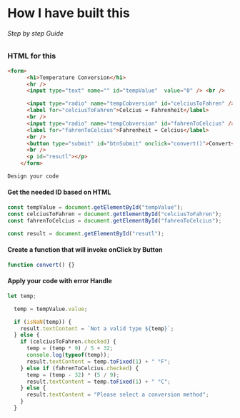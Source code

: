 # How I have built this
###### Step by step Guide


### HTML for this

```HTML
<form>
      <h1>Temperature Conversion</h1>
      <hr />
      <input type="text" name="" id="tempValue"  value="0" /> <br />

      <input type="radio" name="tempCobversion" id="celciusToFahren" />
      <label for="celciusToFahren">Celcius ➡️ Fahrenheit</label>
      <br />
      <input type="radio" name="tempCobversion" id="fahrenToCelcius" />
      <label for="fahrenToCelcius">Fahrenheit ➡️ Celcius</label>
      <br />
      <button type="submit" id="btnSubmit" onclick="convert()">Convert</button>
      <br />
      <p id="resutl"></p>
    </form>
```

```CSS
Design your code
```


#### Get the needed ID based on HTML

```javascript
const tempValue = document.getElementById("tempValue");
const celciusToFahren = document.getElementById("celciusToFahren");
const fahrenToCelcius = document.getElementById("fahrenToCelcius");

const result = document.getElementById("resutl");
```

#### Create a function that will invoke onClick by Button

```javascript
function convert() {}
```

#### Apply your code with error Handle

```javascript
let temp;

  temp = tempValue.value;

  if (isNaN(temp)) {
    result.textContent = `Not a valid type ${temp}`;
  } else {
    if (celciusToFahren.checked) {
      temp = (temp * 9) / 5 + 32;
      console.log(typeof(temp));
      result.textContent = temp.toFixed(1) + " °F";
    } else if (fahrenToCelcius.checked) {
      temp = (temp - 32) * (5 / 9);
      result.textContent = temp.toFixed(1) + " °C";
    } else {
      result.textContent = "Please select a conversion method";
    }
  }
```



